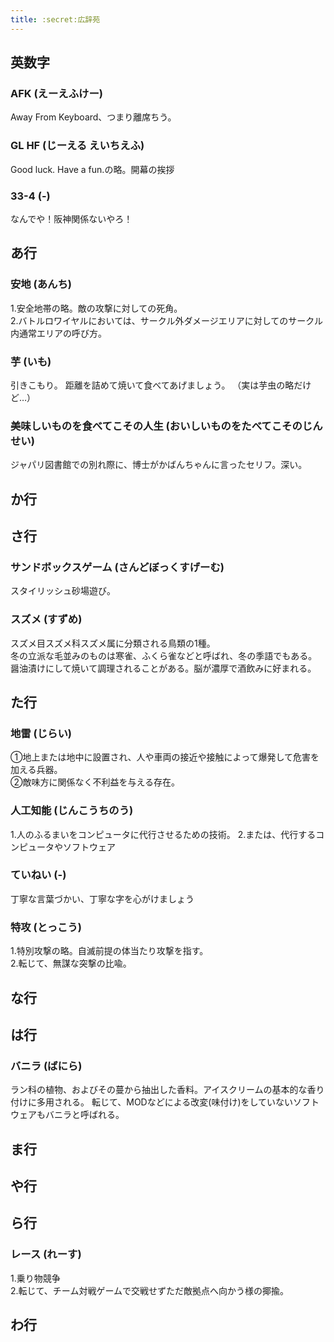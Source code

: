 ```yaml
---
title: :secret:広辞苑
---
```


<h2>英数字</h2>

### AFK (えーえふけー)
Away From Keyboard、つまり離席ちう。

### GL HF (じーえる えいちえふ)
Good luck. Have a fun.の略。開幕の挨拶

### 33-4 (-)
なんでや！阪神関係ないやろ！

<h2>あ行</h2>

### 安地 (あんち)
1.安全地帯の略。敵の攻撃に対しての死角。<br>
2.バトルロワイヤルにおいては、サークル外ダメージエリアに対してのサークル内通常エリアの呼び方。

### 芋 (いも)
引きこもり。
距離を詰めて焼いて食べてあげましょう。
（実は芋虫の略だけど…）

### 美味しいものを食べてこその人生 (おいしいものをたべてこそのじんせい)
ジャパリ図書館での別れ際に、博士がかばんちゃんに言ったセリフ。深い。

<h2>か行</h2>

<h2>さ行</h2>

### サンドボックスゲーム (さんどぼっくすげーむ)
スタイリッシュ砂場遊び。

### スズメ (すずめ)
スズメ目スズメ科スズメ属に分類される鳥類の1種。<br>
冬の立派な毛並みのものは寒雀、ふくら雀などと呼ばれ、冬の季語でもある。<br>
醤油漬けにして焼いて調理されることがある。脳が濃厚で酒飲みに好まれる。

<h2>た行</h2>

### 地雷 (じらい)
①地上または地中に設置され、人や車両の接近や接触によって爆発して危害を加える兵器。<br>
②敵味方に関係なく不利益を与える存在。

### 人工知能 (じんこうちのう)
1.人のふるまいをコンピュータに代行させるための技術。
2.または、代行するコンピュータやソフトウェア

### ていねい (-)
丁寧な言葉づかい、丁寧な字を心がけましょう

### 特攻 (とっこう)
1.特別攻撃の略。自滅前提の体当たり攻撃を指す。<br>
2.転じて、無謀な突撃の比喩。

<h2>な行</h2>

<h2>は行</h2>

### バニラ (ばにら)
ラン科の植物、およびその蔓から抽出した香料。アイスクリームの基本的な香り付けに多用される。
転じて、MODなどによる改変(味付け)をしていないソフトウェアもバニラと呼ばれる。

<h2>ま行</h2>

<h2>や行</h2>

<h2>ら行</h2>

### レース (れーす)
1.乗り物競争<br>
2.転じて、チーム対戦ゲームで交戦せずただ敵拠点へ向かう様の揶揄。

<h2>わ行</h2>

